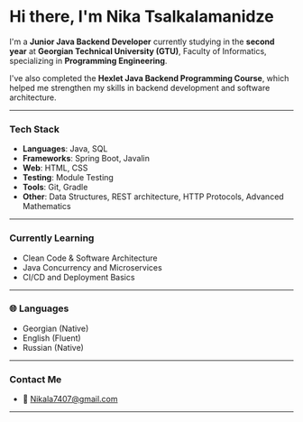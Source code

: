 #  Hi there, I'm **Nika Tsalkalamanidze**

 I'm a **Junior Java Backend Developer** currently studying in the **second year** at **Georgian Technical University (GTU)**, Faculty of Informatics, specializing in **Programming Engineering**.

 I've also completed the **Hexlet Java Backend Programming Course**, which helped me strengthen my skills in backend development and software architecture.

---

###  Tech Stack

- **Languages**: Java, SQL  
- **Frameworks**: Spring Boot, Javalin  
- **Web**: HTML, CSS  
- **Testing**: Module Testing  
- **Tools**: Git, Gradle  
- **Other**: Data Structures, REST architecture, HTTP Protocols, Advanced Mathematics

---

###  Currently Learning

- Clean Code & Software Architecture  
- Java Concurrency and Microservices  
- CI/CD and Deployment Basics

---

### 🌐 Languages

- Georgian (Native)  
- English (Fluent)  
- Russian (Native)

---

###  Contact Me

- 📧 Nikala7407@gmail.com 

---


